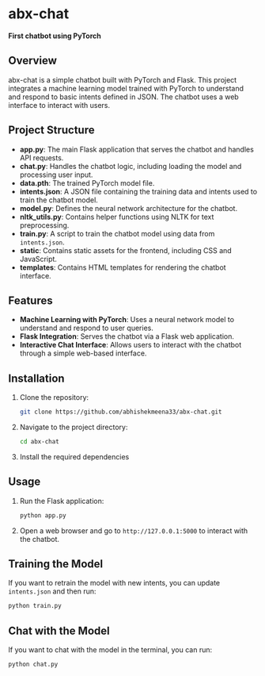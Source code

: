 # abx-chat

**First chatbot using PyTorch**

## Overview

abx-chat is a simple chatbot built with PyTorch and Flask. This project integrates a machine learning model trained with PyTorch to understand and respond to basic intents defined in JSON. The chatbot uses a web interface to interact with users.

## Project Structure

- **app.py**: The main Flask application that serves the chatbot and handles API requests.
- **chat.py**: Handles the chatbot logic, including loading the model and processing user input.
- **data.pth**: The trained PyTorch model file.
- **intents.json**: A JSON file containing the training data and intents used to train the chatbot model.
- **model.py**: Defines the neural network architecture for the chatbot.
- **nltk_utils.py**: Contains helper functions using NLTK for text preprocessing.
- **train.py**: A script to train the chatbot model using data from `intents.json`.
- **static**: Contains static assets for the frontend, including CSS and JavaScript.
- **templates**: Contains HTML templates for rendering the chatbot interface.

## Features

- **Machine Learning with PyTorch**: Uses a neural network model to understand and respond to user queries.
- **Flask Integration**: Serves the chatbot via a Flask web application.
- **Interactive Chat Interface**: Allows users to interact with the chatbot through a simple web-based interface.

## Installation

1. Clone the repository:
    ```bash
    git clone https://github.com/abhishekmeena33/abx-chat.git
    ```
2. Navigate to the project directory:
    ```bash
    cd abx-chat
    ```
3. Install the required dependencies

## Usage

1. Run the Flask application:
    ```bash
    python app.py
    ```
2. Open a web browser and go to `http://127.0.0.1:5000` to interact with the chatbot.

## Training the Model

If you want to retrain the model with new intents, you can update `intents.json` and then run:
```bash
python train.py
```

## Chat with the Model

If you want to chat with the model in the terminal, you can run:
```bash
python chat.py
